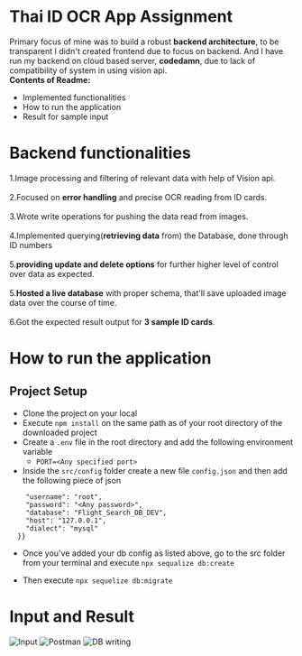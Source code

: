 # Thai ID OCR App Assignment
Primary focus of mine was to build a robust **backend architecture**, to be transparent I didn't created frontend due to focus on backend. And I have run my backend on cloud based server, **codedamn**, due to lack of compatibility of system in using vision api.<br>
 **Contents of Readme:**
- Implemented functionalities
- How to run the application
- Result for sample input
 
# Backend functionalities 
1.Image processing and filtering of relevant data with help of Vision api.<br><br>
2.Focused on **error handling** and precise OCR reading from ID cards.<br><br>
3.Wrote write operations for pushing the data read from images.<br><br>
4.Implemented querying(**retrieving data** from) the Database, done through ID numbers <br><br>
5.**providing update and delete options** for further higher level of control over data as expected.<br><br>
5.**Hosted a live database** with proper schema, that'll save uploaded image data over the course of time.<br><br>
6.Got the expected result output for **3 sample ID cards**.

# How to run the application
## Project Setup

- Clone the project on your local
- Execute `npm install` on the same path as of your root directory of the downloaded project
- Create a `.env` file in the root directory and add the following environment variable
  - `PORT=<Any specified port>`
- Inside the `src/config` folder create a new file `config.json` and then add the following piece of json

```{"development": {
    "username": "root",
    "password": "<Any password>",
    "database": "Flight_Search_DB_DEV",
    "host": "127.0.0.1",
    "dialect": "mysql"
  }}
```

- Once you've added your db config as listed above, go to the src folder from your terminal and execute `npx sequalize db:create`

- Then execute `npx sequelize db:migrate`


# Input and Result
![Input](https://github.com/schandu-eng/qoala-task-saurav/assets/76427228/e2ed7ef4-6001-4813-9472-331d3581b9dc) 
![Postman](https://github.com/schandu-eng/qoala-task-saurav/assets/76427228/e874a001-a6f3-493d-8e59-bd5c291ea64b) 
![DB writing](https://github.com/schandu-eng/qoala-task-saurav/assets/76427228/744c152c-3288-4aee-9c39-337affd9ce9c)
